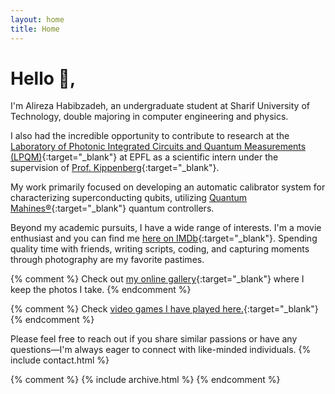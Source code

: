 ```yaml
---
layout: home
title: Home
---
```


# Hello 👋,

I'm Alireza Habibzadeh, an undergraduate student at Sharif University of Technology, double majoring in computer engineering and physics.

I also had the incredible opportunity to contribute to research at the
[Laboratory of Photonic Integrated Circuits and Quantum Measurements (LPQM)](https://www.epfl.ch/labs/k-lab/){:target="_blank"}
at EPFL as a scientific intern under the supervision of
[Prof.&nbsp;Kippenberg](https://scholar.google.com/citations?user=PRCbG2kAAAAJ){:target="_blank"}.

My work primarily focused on developing an automatic calibrator system for characterizing superconducting qubits, utilizing [Quantum Mahines&reg;](https://www.quantum-machines.co/){:target="_blank"} quantum controllers.

Beyond my academic pursuits, I have a wide range of interests. 
I'm a movie enthusiast and you can find me [here on IMDb](https://www.imdb.com/user/ur56527251){:target="_blank"}. 
Spending quality time with friends, writing scripts, coding, and capturing moments through photography are my favorite pastimes.

{% comment %} 
Check out 
[my online gallery](https://www.icloud.com/sharedalbum/#B0V532ODWroZNhH){:target="_blank"}
where I keep the photos I take.
{% endcomment %}

{% comment %} 
Check [video games I have played here.](https://alirezahabib.notion.site/ff364ab0105f4951ae92aeb9585519f6){:target="_blank"}
{% endcomment %}

Please feel free to reach out if you share similar passions or have any questions—I'm always eager to connect with like-minded individuals.
{% include contact.html %}

{% comment %} 
{% include archive.html %}
{% endcomment %}
